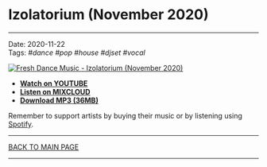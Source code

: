 # Izolatorium (November 2020)

----

Date: 2020-11-22  
Tags: *#dance* *#pop* *#house* *#djset* *#vocal*    
  
[![Fresh Dance Music - Izolatorium (November 2020)](https://thumbnailer.mixcloud.com/unsafe/300x300/extaudio/4/0/6/3/ef3e-6956-4de6-931f-c9068a4e4636)](https://www.mixcloud.com/FreshDanceMusic/izolatorium-november-2020/)  

* [**Watch on YOUTUBE**](https://www.youtube.com/watch?v=gNgMFgPG7JU)
* [**Listen on MIXCLOUD**](https://www.mixcloud.com/FreshDanceMusic/izolatorium-november-2020/) 
* [**Download MP3 (36MB)**](https://1drv.ms/u/s!AmzuuXrjf51v35hXQgu7W8E6DDo-Aw?e=suuiSf) 
 
Remember to support artists by buying their music or by listening using 
[Spotify](https://open.spotify.com/user/hopbit/playlist/5pauzyEbUAAKknivnm52nm?si=tFURlBD-QBm_DA3ABPChfg).

----

[BACK TO MAIN PAGE](../README.md)

---- 
